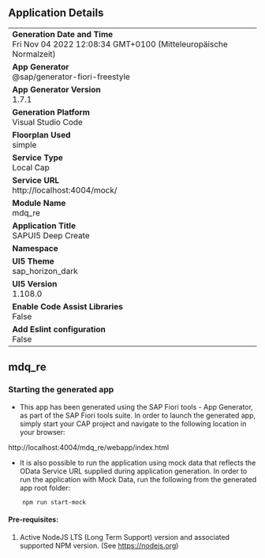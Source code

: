 ## Application Details
|               |
| ------------- |
|**Generation Date and Time**<br>Fri Nov 04 2022 12:08:34 GMT+0100 (Mitteleuropäische Normalzeit)|
|**App Generator**<br>@sap/generator-fiori-freestyle|
|**App Generator Version**<br>1.7.1|
|**Generation Platform**<br>Visual Studio Code|
|**Floorplan Used**<br>simple|
|**Service Type**<br>Local Cap|
|**Service URL**<br>http://localhost:4004/mock/
|**Module Name**<br>mdq_re|
|**Application Title**<br>SAPUI5 Deep Create|
|**Namespace**<br>|
|**UI5 Theme**<br>sap_horizon_dark|
|**UI5 Version**<br>1.108.0|
|**Enable Code Assist Libraries**<br>False|
|**Add Eslint configuration**<br>False|

## mdq_re



### Starting the generated app

-   This app has been generated using the SAP Fiori tools - App Generator, as part of the SAP Fiori tools suite.  In order to launch the generated app, simply start your CAP project and navigate to the following location in your browser:

http://localhost:4004/mdq_re/webapp/index.html

- It is also possible to run the application using mock data that reflects the OData Service URL supplied during application generation.  In order to run the application with Mock Data, run the following from the generated app root folder:

```
    npm run start-mock
```

#### Pre-requisites:

1. Active NodeJS LTS (Long Term Support) version and associated supported NPM version.  (See https://nodejs.org)


